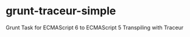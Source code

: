 grunt-traceur-simple
====================

Grunt Task for ECMAScript 6 to ECMAScript 5 Transpiling with Traceur
